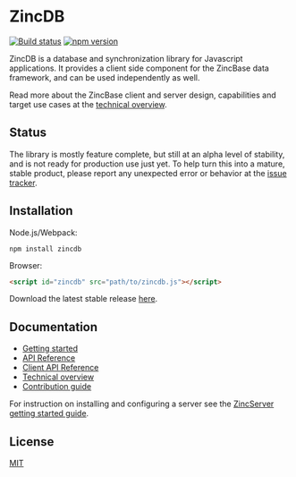 # ZincDB

[![Build status](https://travis-ci.org/zincbase/zincdb.svg?branch=master)](https://travis-ci.org/zincbase/zincdb)
[![npm version](https://badge.fury.io/js/zincdb.svg)](https://badge.fury.io/js/zincdb)

ZincDB is a database and synchronization library for Javascript applications. It provides a client side component for the ZincBase data framework, and can be used independently as well.

Read more about the ZincBase client and server design, capabilities and target use cases at the [technical overview](https://github.com/zincbase/zincdb/blob/master/docs/Technical%20overview.md).

## Status

The library is mostly feature complete, but still at an alpha level of stability, and is not ready for production use just yet. To help turn this into a mature, stable product, please report any unexpected error or behavior at the [issue tracker](https://github.com/zincbase/zincdb/issues).

## Installation

Node.js/Webpack:

```
npm install zincdb
```

Browser:

```html
<script id="zincdb" src="path/to/zincdb.js"></script>
```
Download the latest stable release [here]().

## Documentation

* [Getting started](https://github.com/zincbase/zincdb/blob/master/docs/Getting%20started.md)
* [API Reference](https://github.com/zincbase/zincdb/blob/master/docs/API%20Reference.md)
* [Client API Reference](https://github.com/zincbase/zincdb/blob/master/docs/Client%20API%20Reference.md)
* [Technical overview](https://github.com/zincbase/zincdb/blob/master/docs/Technical%20overview.md)
* [Contribution guide](https://github.com/zincbase/zincdb/blob/master/docs/Contribution%20guide.md)

For instruction on installing and configuring a server see the [ZincServer getting started guide](https://github.com/zincbase/zincserver/blob/master/docs/Getting%20started.md).

## License

[MIT](https://github.com/zincbase/zincdb/blob/master/LICENSE)